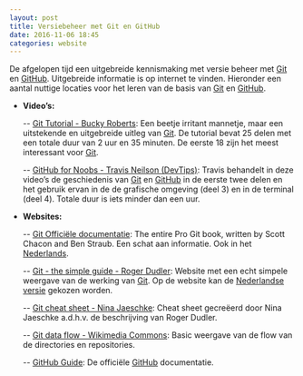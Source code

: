 ```yaml
---
layout: post
title: Versiebeheer met Git en GitHub
date: 2016-11-06 18:45
categories: website
---
```

De afgelopen tijd een uitgebreide kennismaking met versie beheer met [Git] en [GitHub]. Uitgebreide informatie is op internet te vinden.
Hieronder een aantal nuttige locaties voor het leren van de basis van [Git] en [GitHub].
* **Video’s:**

    -- [Git Tutorial - Bucky Roberts]: Een beetje irritant mannetje, maar een uitstekende en uitgebreide uitleg van [Git]. De tutorial bevat 25 delen met een totale duur van 2 uur en 35 minuten. De eerste 18 zijn het meest interessant voor [Git].

    -- [GitHub for Noobs - Travis Neilson (DevTips)]: Travis behandelt in deze video’s de geschiedenis van [Git] en [GitHub] in de eerste twee delen en het gebruik ervan in de de grafische omgeving (deel 3) en in de terminal (deel 4). Totale duur is iets minder dan een uur.
* **Websites:**

    -- [Git Officiële documentatie]: The entire Pro Git book, written by Scott Chacon and Ben Straub. Een schat aan informatie. Ook in het [Nederlands].

    -- [Git - the simple guide - Roger Dudler]: Website met een echt simpele weergave van de werking van [Git]. Op de website kan de [Nederlandse versie] gekozen worden.

    -- [Git cheat sheet - Nina Jaeschke]: Cheat sheet gecreëerd door Nina Jaeschke a.d.h.v. de beschrijving van Roger Dudler.

    -- [Git data flow - Wikimedia Commons]: Basic weergave van de flow van de directories en repositories.

    -- [GitHub Guide]: De officiële [GitHub] documentatie.

[Git]: https://git-scm.com/
[GitHub]: http://github.com/
[Git Tutorial - Bucky Roberts]: https://youtu.be/cEGIFZDyszA?list=PL6gx4Cwl9DGAKWClAD_iKpNC0bGHxGhcx
[GitHub for Noobs - Travis Neilson (DevTips)]: https://youtu.be/1h9_cB9mPT8?list=PLqGj3iMvMa4LFz8DZ0t-89twnelpT4Ilw
[Git Officiële documentatie]: https://git-scm.com/documentation
[Nederlands]: https://git-scm.com/book/nl/v2
[Git - the simple guide - Roger Dudler]: http://rogerdudler.github.io/git-guide/index.html
[Nederlandse versie]: http://rogerdudler.github.io/git-guide/index.nl.html
[Git cheat sheet - Nina Jaeschke]: http://rogerdudler.github.io/git-guide/files/git_cheat_sheet.pdf
[Git data flow - Wikimedia Commons]: https://commons.wikimedia.org/wiki/File:Git_data_flow.png
[GitHub Guide]: https://guides.github.com/activities/hello-world/#intro
